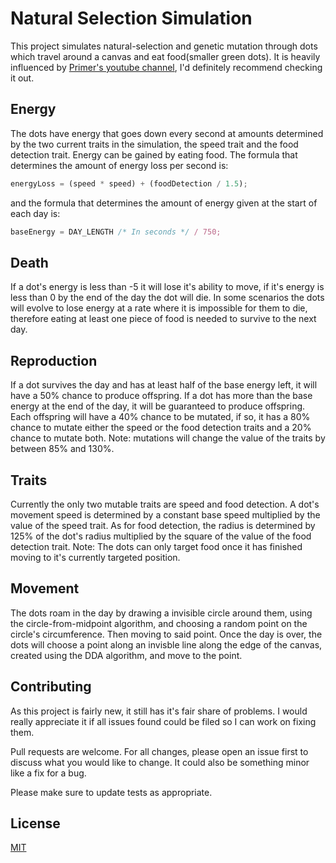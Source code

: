 # Natural Selection Simulation

This project simulates natural-selection and genetic mutation through dots which travel around a canvas and eat food(smaller green dots). It is heavily influenced by [Primer's youtube channel](https://www.youtube.com/channel/UCKzJFdi57J53Vr_BkTfN3uQ), I'd definitely recommend checking it out.

## Energy

The dots have energy that goes down every second at amounts determined by the two current traits in the simulation, the speed trait and the food detection trait. Energy can be gained by eating food. The formula that determines the amount of energy loss per second is:

```javascript
energyLoss = (speed * speed) + (foodDetection / 1.5);
```

and the formula that determines the amount of energy given at the start of each day is:

```javascript
baseEnergy = DAY_LENGTH /* In seconds */ / 750;
```

## Death

If a dot's energy is less than -5 it will lose it's ability to move, if it's energy is less than 0 by the end of the day the dot will die. In some scenarios the dots will evolve to lose energy at a rate where it is impossible for them to die, therefore eating at least one piece of food is needed to survive to the next day.

## Reproduction

If a dot survives the day and has at least half of the base energy left, it will have a 50% chance to produce offspring. If a dot has more than the base energy at the end of the day, it will be guaranteed to produce offspring. Each offspring will have a 40% chance to be mutated, if so, it has a 80% chance to mutate either the speed or the food detection traits and a 20% chance to mutate both. Note: mutations will change the value of the traits by between 85% and 130%.

## Traits

Currently the only two mutable traits are speed and food detection. A dot's movement speed is determined by a constant base speed multiplied by the value of the speed trait. As for food detection, the radius is determined by 125% of the dot's radius multiplied by the square of the value of the food detection trait. Note: The dots can only target food once it has finished moving to it's currently targeted position.

## Movement

The dots roam in the day by drawing a invisible circle around them, using the circle-from-midpoint algorithm, and choosing a random point on the circle's circumference. Then moving to said point. Once the day is over, the dots will choose a point along an invisble line along the edge of the canvas, created using the DDA algorithm, and move to the point.

## Contributing

As this project is fairly new, it still has it's fair share of problems. I would really appreciate it if all issues found could be filed so I can work on fixing them.

Pull requests are welcome. For all changes, please open an issue first to discuss what you would like to change. It could also be something minor like a fix for a bug.

Please make sure to update tests as appropriate.

## License

[MIT](https://choosealicense.com/licenses/mit/)